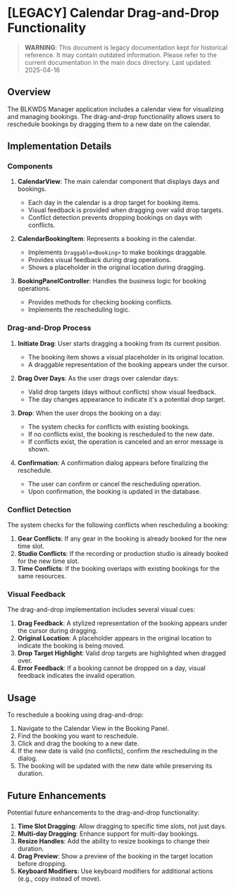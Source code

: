 # [LEGACY] Calendar Drag-and-Drop Functionality

> **WARNING**: This document is legacy documentation kept for historical reference.
> It may contain outdated information. Please refer to the current documentation in the main docs directory.
> Last updated: 2025-04-16


## Overview

The BLKWDS Manager application includes a calendar view for visualizing and managing bookings. The drag-and-drop functionality allows users to reschedule bookings by dragging them to a new date on the calendar.

## Implementation Details

### Components

1. **CalendarView**: The main calendar component that displays days and bookings.
   - Each day in the calendar is a drop target for booking items.
   - Visual feedback is provided when dragging over valid drop targets.
   - Conflict detection prevents dropping bookings on days with conflicts.

2. **CalendarBookingItem**: Represents a booking in the calendar.
   - Implements `Draggable<Booking>` to make bookings draggable.
   - Provides visual feedback during drag operations.
   - Shows a placeholder in the original location during dragging.

3. **BookingPanelController**: Handles the business logic for booking operations.
   - Provides methods for checking booking conflicts.
   - Implements the rescheduling logic.

### Drag-and-Drop Process

1. **Initiate Drag**: User starts dragging a booking from its current position.
   - The booking item shows a visual placeholder in its original location.
   - A draggable representation of the booking appears under the cursor.

2. **Drag Over Days**: As the user drags over calendar days:
   - Valid drop targets (days without conflicts) show visual feedback.
   - The day changes appearance to indicate it's a potential drop target.

3. **Drop**: When the user drops the booking on a day:
   - The system checks for conflicts with existing bookings.
   - If no conflicts exist, the booking is rescheduled to the new date.
   - If conflicts exist, the operation is canceled and an error message is shown.

4. **Confirmation**: A confirmation dialog appears before finalizing the reschedule.
   - The user can confirm or cancel the rescheduling operation.
   - Upon confirmation, the booking is updated in the database.

### Conflict Detection

The system checks for the following conflicts when rescheduling a booking:

1. **Gear Conflicts**: If any gear in the booking is already booked for the new time slot.
2. **Studio Conflicts**: If the recording or production studio is already booked for the new time slot.
3. **Time Conflicts**: If the booking overlaps with existing bookings for the same resources.

### Visual Feedback

The drag-and-drop implementation includes several visual cues:

1. **Drag Feedback**: A stylized representation of the booking appears under the cursor during dragging.
2. **Original Location**: A placeholder appears in the original location to indicate the booking is being moved.
3. **Drop Target Highlight**: Valid drop targets are highlighted when dragged over.
4. **Error Feedback**: If a booking cannot be dropped on a day, visual feedback indicates the invalid operation.

## Usage

To reschedule a booking using drag-and-drop:

1. Navigate to the Calendar View in the Booking Panel.
2. Find the booking you want to reschedule.
3. Click and drag the booking to a new date.
4. If the new date is valid (no conflicts), confirm the rescheduling in the dialog.
5. The booking will be updated with the new date while preserving its duration.

## Future Enhancements

Potential future enhancements to the drag-and-drop functionality:

1. **Time Slot Dragging**: Allow dragging to specific time slots, not just days.
2. **Multi-day Dragging**: Enhance support for multi-day bookings.
3. **Resize Handles**: Add the ability to resize bookings to change their duration.
4. **Drag Preview**: Show a preview of the booking in the target location before dropping.
5. **Keyboard Modifiers**: Use keyboard modifiers for additional actions (e.g., copy instead of move).
